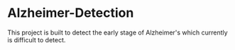 # Alzheimer-Detection
This project is built to detect the early stage of Alzheimer's which currently is difficult to detect.

